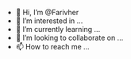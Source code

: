 - 👋 Hi, I’m @Farivher
- 👀 I’m interested in ...
- 🌱 I’m currently learning ...
- 💞️ I’m looking to collaborate on ...
- 📫 How to reach me ...

<!---
Farivher/Farivher is a ✨ special ✨ repository because its `README.md` (this file) appears on your GitHub profile.
You can click the Preview link to take a look at your changes.
--->
